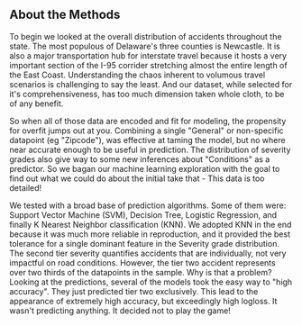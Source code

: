 ## About the Methods
<p>
To begin we looked at the overall distribution of accidents throughout the state. The most populous of Delaware's three counties is Newcastle. It is also a major transportation hub for interstate travel because it hosts a very important section of the I-95 corrider stretching almost the entire length of the East Coast. Understanding the chaos
inherent to volumous travel scenarios is challenging to say the least. And our dataset, while selected for it's comprehensiveness, has too much dimension taken whole cloth, to be of any benefit. <br>

So when all of those data are encoded and fit for modeling, the propensity for overfit jumps out at you. Combining a single "General" or non-specific datapoint (eg "Zipcode"), was effective at taming the model, but no where near accurate enough to be useful in prediction. The distribution of severity grades also give way to some new inferences about "Conditions" as a predictor. So we bagan our machine learning exploration with the goal to find out what we could do about the initial take that - This data is too detailed!<br>
 
We tested with a broad base of prediction algorithms. Some of them were: Support Vector Machine (SVM), Decision Tree, Logistic Regression, and finally K Nearest Neighbor classification (KNN). We adopted KNN in the end because it was much more reliable in reproduction, and it provided the best tolerance for a single dominant feature in the Severity grade distribution. The second tier severity quantifies accidents that are individually, not very impactful on road conditions. However, the tier two accident represents over two thirds of the datapoints in the sample. Why is that a problem? Looking at the predictions, several of the models took the easy way to "high accuracy". They just predicted tier two exclusively. This lead to the appearance of extremely high accuracy, but exceedingly high logloss. It wasn't predicting anything. It decided not to play the game! <br>
 
 
</p>
